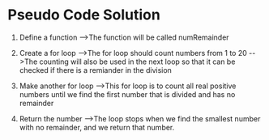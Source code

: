 # Pseudo Code Solution

1. Define a function
   -->The function will be called numRemainder

2. Create a for loop
    -->The for loop should count numbers from 1 to 20
    -->The counting will also be used in the next loop
    so that it can be checked if there is a remiander
    in the division

3. Make another for loop
   -->This for loop is to count all real positive numbers until we find
   the first number that is divided and has no remainder

4. Return the number
 -->The loop stops when we find the smallest number with
 no remainder, and we return that number.